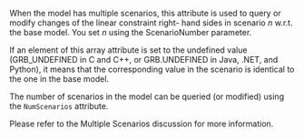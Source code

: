 When the model has multiple scenarios, this attribute is used to query or modify changes of the linear constraint right-
hand sides in scenario $n$ w.r.t. the base model. You set $n$ using the ScenarioNumber parameter.

If an element of this array attribute is set to the undefined value (GRB_UNDEFINED in C and C++, or GRB.UNDEFINED in
Java, .NET, and Python), it means that the corresponding value in the scenario is identical to the one in the base
model.

The number of scenarios in the model can be queried (or modified) using the `NumScenarios` attribute.

Please refer to the Multiple Scenarios discussion for more information.